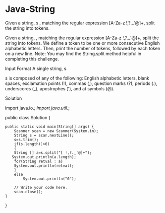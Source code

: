 # Java-String
Given a string, s , matching the regular expression [A-Za-z !,?._'@]+, split the string into tokens.

Given a string, , matching the regular expression [A-Za-z !,?._'@]+, split the string into tokens. We define a token to be one or more consecutive English alphabetic letters. Then, print the number of tokens, followed by each token on a new line.
Note: You may find the String.split method helpful in completing this challenge.

Input Format
A single string, s

s is composed of any of the following: English alphabetic letters, blank spaces, exclamation points (!), commas (,), question marks (?), periods (.), underscores (_), apostrophes ('), and at symbols (@).



Solution

import java.io.*;
import java.util.*;

public class Solution {

    public static void main(String[] args) {
        Scanner scan = new Scanner(System.in);
        String s = scan.nextLine();
        s=s.trim();
        if(s.length()>0)
        {
        String [] a=s.split("[ !,?._'@]+");
       System.out.println(a.length);
        for(String retval : a)
        System.out.println(retval);
        }
        else
            System.out.println("0");
        
        // Write your code here.
        scan.close();
    }
}

